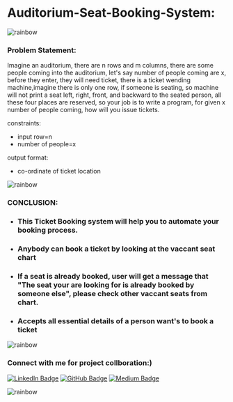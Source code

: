 # Auditorium-Seat-Booking-System:
![rainbow](https://user-images.githubusercontent.com/75175373/155836336-c6d9b59e-669d-41ce-b86a-c9ec987b0b5c.png)

### Problem Statement:
 Imagine an auditorium, there are n rows and m columns, there are some people coming into the auditorium, let's say number of people coming are x, before they enter, they will need ticket, there is a ticket wending machine,imagine there is only one row, if someone is seating, so machine will not print a seat left, right, front, and backward to the seated person, all these four places are reserved, so your job is to write a program, for given x number of people coming, how will you issue tickets.

constraints:
* input row=n
* number of people=x

output format:
* co-ordinate of ticket location

![rainbow](https://user-images.githubusercontent.com/75175373/155836440-5976132c-0d6c-49d6-ad97-dd14d08b512d.png)


### CONCLUSION:

* ### This Ticket Booking system will help you to automate your booking process.
* ### Anybody can book a ticket by looking at the vaccant seat chart
* ### If a seat is already booked, user will get a message that "The seat your are looking for is already booked by someone else", please check other vaccant seats from chart.
* ### Accepts all essential details of a person want's to book a ticket

![rainbow](https://user-images.githubusercontent.com/75175373/155836440-5976132c-0d6c-49d6-ad97-dd14d08b512d.png)


### Connect with me for project collboration:)

[![LinkedIn Badge](https://img.shields.io/badge/LinkedIn-0077B5?style=for-the-badge&logo=linkedin&logoColor=white)](https://www.linkedin.com/in/umesh-rathod-894720186/)
[![GitHub Badge](https://img.shields.io/badge/GitHub-100000?style=for-the-badge&logo=github&logoColor=white)](https://github.com/Umesh1307)
[![Medium Badge](https://img.shields.io/badge/Medium-1DA1F2?style=for-the-badge&logo=medium&logoColor=white)](https://medium.com/@umesh.rathod1307)

![rainbow](https://user-images.githubusercontent.com/75175373/155836440-5976132c-0d6c-49d6-ad97-dd14d08b512d.png)
